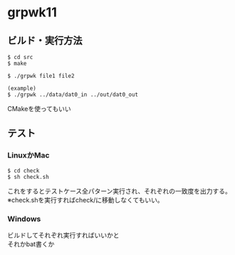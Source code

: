# grpwk11

## ビルド・実行方法
```
$ cd src
$ make

$ ./grpwk file1 file2

(example)
$ ./grpwk ../data/dat0_in ../out/dat0_out
```

CMakeを使ってもいい

## テスト
### LinuxかMac
```
$ cd check
$ sh check.sh
```

これをするとテストケース全パターン実行され、それぞれの一致度を出力する。  
※check.shを実行すればcheck/に移動しなくてもいい。

### Windows
ビルドしてそれぞれ実行すればいいかと  
それかbat書くか
